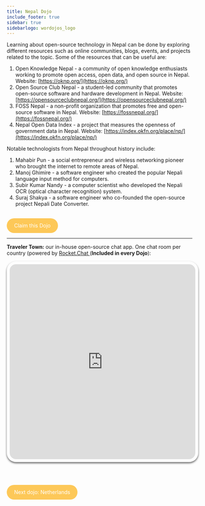 ```yaml
---
title: Nepal Dojo
include_footer: true
sidebar: true
sidebarlogo: wordojos_logo
---
```


Learning about open-source technology in Nepal can be done by exploring different resources such as online communities, blogs, events, and projects related to the topic. Some of the resources that can be useful are:

1.  Open Knowledge Nepal - a community of open knowledge enthusiasts working to promote open access, open data, and open source in Nepal. Website: [https://oknp.org/](https://oknp.org/)
2.  Open Source Club Nepal - a student-led community that promotes open-source software and hardware development in Nepal. Website: [https://opensourceclubnepal.org/](https://opensourceclubnepal.org/)
3.  FOSS Nepal - a non-profit organization that promotes free and open-source software in Nepal. Website: [https://fossnepal.org/](https://fossnepal.org/)
4.  Nepal Open Data Index - a project that measures the openness of government data in Nepal. Website: [https://index.okfn.org/place/np/](https://index.okfn.org/place/np/)

Notable technologists from Nepal throughout history include:

1.  Mahabir Pun - a social entrepreneur and wireless networking pioneer who brought the internet to remote areas of Nepal.
2.  Manoj Ghimire - a software engineer who created the popular Nepali language input method for computers.
3.  Subir Kumar Nandy - a computer scientist who developed the Nepali OCR (optical character recognition) system.
4.  Suraj Shakya - a software engineer who co-founded the open-source project Nepali Date Converter.

<br>
<html>
  <head>
    <style>
      .button {
        display: inline-block;
        padding: 20px 20px;
        text-align: center;
        text-decoration: none;
        color: #ffffff;
        background-color: #FDC858;
        border-radius: 33px;
        outline: none;
        line-height:  0%;
      }
    </style>
  </head>
  <body>
    <a class="button" href="https://blog.workdojos.com/Nepal" target="_blank">Claim this Dojo</a>
  </body>
</html>
<br>

---


**Traveler Town:**   our in-house open-source chat app.  One chat room per country (powered by <a href="https://rocket.chat" >Rocket.Chat </a>  (**Included in every Dojo**):  

<iframe src="https://chat.traveler.town/channel/Nepal" style="width: 100%;height: 530px;padding: 8px; box-shadow: 0 3px 5px rgba(0,0,0,.6);border-radius: 25px;overflow: hidden;border: none;" align="middle"></iframe>


<br><br>

<html>
  <head>
    <style>
      .button {
        display: inline-block;
        padding: 20px 20px;
        text-align: center;
        text-decoration: none;
        color: #ffffff;
        background-color: #FDC858;
        border-radius: 33px;
        outline: none;
        line-height:  %;
      }
    </style>
  </head>
  <body>
    <a class="button" href="https://workdojos.com/Netherlands">Next dojo:  Netherlands</a>
  </body>
</html>